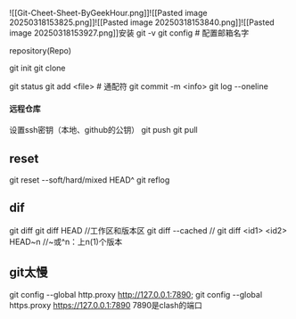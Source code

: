 ![[Git-Cheet-Sheet-ByGeekHour.png]]![[Pasted image 20250318153825.png]]![[Pasted image 20250318153840.png]]![[Pasted image 20250318153927.png]]安装
git -v
git config # 配置邮箱名字

repository(Repo)

git init
git clone

git status
git add \<file>  # 通配符
git commit -m \<info>
git log --oneline
#### 远程仓库
设置ssh密钥（本地、github的公钥）
git push
git pull

## reset
git reset --soft/hard/mixed HEAD^
git reflog

## dif
git diff
git diff HEAD //工作区和版本区
git diff --cached //
git diff \<id1> \<id2>
HEAD~n //~或^n：上n(1)个版本

## git太慢
git config --global http.proxy http://127.0.0.1:7890; git config --global https.proxy https://127.0.0.1:7890
7890是clash的端口
